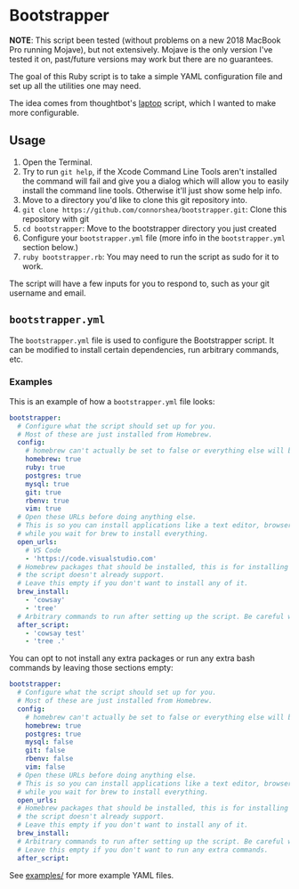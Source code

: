# Bootstrapper

**NOTE**: This script been tested (without problems on a new 2018 MacBook Pro running Mojave), but not extensively. Mojave is the only version I've tested it on, past/future versions may work but there are no guarantees.

The goal of this Ruby script is to take a simple YAML configuration file and set up all the utilities one may need.

The idea comes from thoughtbot's [laptop](https://github.com/thoughtbot/laptop) script, which I wanted to make more configurable.

## Usage

1. Open the Terminal.
2. Try to run `git help`, if the Xcode Command Line Tools aren't installed the command will fail and give you a dialog which will allow you to easily install the command line tools. Otherwise it'll just show some help info.
3. Move to a directory you'd like to clone this git repository into.
4. `git clone https://github.com/connorshea/bootstrapper.git`: Clone this repository with git
5. `cd bootstrapper`: Move to the bootstrapper directory you just created
6. Configure your `bootstrapper.yml` file (more info in the `bootstrapper.yml` section below.)
7. `ruby bootstrapper.rb`: You may need to run the script as sudo for it to work.

The script will have a few inputs for you to respond to, such as your git username and email.

## `bootstrapper.yml`

The `bootstrapper.yml` file is used to configure the Bootstrapper script. It can be modified to install certain dependencies, run arbitrary commands, etc.

### Examples

This is an example of how a `bootstrapper.yml` file looks:

```yml
bootstrapper:
  # Configure what the script should set up for you.
  # Most of these are just installed from Homebrew.
  config:
    # homebrew can't actually be set to false or everything else will break, sorry!
    homebrew: true
    ruby: true
    postgres: true
    mysql: true
    git: true
    rbenv: true
    vim: true
  # Open these URLs before doing anything else.
  # This is so you can install applications like a text editor, browser, etc.
  # while you wait for brew to install everything.
  open_urls:
    # VS Code
    - 'https://code.visualstudio.com'
  # Homebrew packages that should be installed, this is for installing things
  # the script doesn't already support.
  # Leave this empty if you don't want to install any of it.
  brew_install:
    - 'cowsay'
    - 'tree'
  # Arbitrary commands to run after setting up the script. Be careful with this!
  after_script:
    - 'cowsay test'
    - 'tree .'
```

You can opt to not install any extra packages or run any extra bash commands by leaving those sections empty:

```yml
bootstrapper:
  # Configure what the script should set up for you.
  # Most of these are just installed from Homebrew.
  config:
    # homebrew can't actually be set to false or everything else will break, sorry!
    homebrew: true
    postgres: true
    mysql: false
    git: false
    rbenv: false
    vim: false
  # Open these URLs before doing anything else.
  # This is so you can install applications like a text editor, browser, etc.
  # while you wait for brew to install everything.
  open_urls:
  # Homebrew packages that should be installed, this is for installing things
  # the script doesn't already support.
  # Leave this empty if you don't want to install any of it.
  brew_install:
  # Arbitrary commands to run after setting up the script. Be careful with this!
  # Leave this empty if you don't want to run any extra commands.
  after_script:
```

See [examples/](examples/) for more example YAML files.

